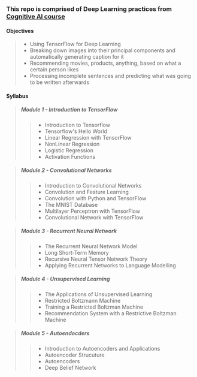 ### This repo is comprised of Deep Learning practices from [Cognitive AI course](https://courses.cognitiveclass.ai/courses/course-v1:CognitiveClass+ML0120ENv2+2018/courseware/da924c023b9b4009972ea7f973a572b8/)

#### Objectives
> * Using TensorFlow for Deep Learning
> * Breaking down images into their principal components and automatically generating caption for it
> * Recommending movies, products, anything, based on what a certain person likes
> * Processing incomplete sentences and predicting what was going to be written afterwards

#### Syllabus
> ##### Module 1 - Introduction to TensorFlow
>> * Introduction to Tensorflow
>> * Tensorflow's Hello World
>> * Linear Regression with TensorFlow
>> * NonLinear Regression
>> * Logistic Regression
>> * Activation Functions

> ##### Module 2 - Convolutional Networks
>> * Introduction to Convolutional Networks
>> * Convolution and Feature Learning
>> * Convolution with Python and TensorFlow
>> * The MNIST Database
>> * Multilayer Perceptron with TensorFlow
>> * Convolutional Network with TensorFlow

> ##### Module 3 - Recurrent Neural Network
>> * The Recurrent Neural Network Model
>> * Long Short-Term Memory
>> * Recursive Neural Tensor Network Theory
>> * Applying Recurrent Networks to Language Modelling

> ##### Module 4 - Unsupervised Learning
>> * The Applications of Unsupervised Learning
>> * Restricted Boltzmann Machine
>> * Training a Restricted Boltzman Machine
>> * Recommendation System with a Restrictive Boltzman Machine

> ##### Module 5 - Autoendocders
>> * Introduction to Autoencoders and Applications
>> * Autoencoder Strucuture
>> * Autoencoders
>> * Deep Belief Network

